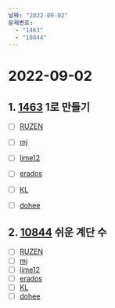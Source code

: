 ```yaml
---
날짜: "2022-09-02"
문제번호: 
  - "1463"
  - "10844"
---
```


# 2022-09-02

## 1. [1463](https://www.acmicpc.net/problem/1463) 1로 만들기

- [ ] [RUZEN](./1463_RUZEN.md) 
- [ ] [mj](./1463_mj.md)
- [ ] [lime12](./1463_lime12.md)
- [ ] [erados](./1463_erados.md)
- [ ] [KL](./1463_KL.md)
- [ ] [dohee](./1463_dohee.md)


## 2. [10844](https://www.acmicpc.net/problem/10844) 쉬운 계단 수

- [ ] [RUZEN](./10844_RUZEN.md) 
- [ ] [mj](./10844_mj.md)
- [ ] [lime12](./10844_lime12.md) 
- [ ] [erados](./10844_erados.md) 
- [ ] [KL](./10844_KL.md) 
- [ ] [dohee](./10844_dohee.md)
